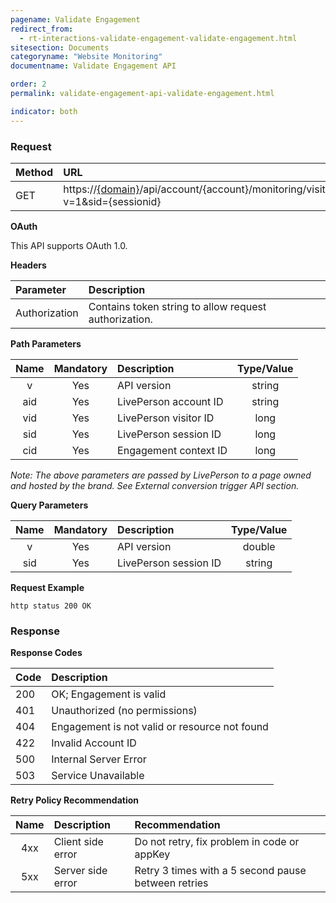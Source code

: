 ```yaml
---
pagename: Validate Engagement
redirect_from:
  - rt-interactions-validate-engagement-validate-engagement.html
sitesection: Documents
categoryname: "Website Monitoring"
documentname: Validate Engagement API

order: 2
permalink: validate-engagement-api-validate-engagement.html

indicator: both
---
```


### Request

| Method     | URL |
| :--- | :--- |
| GET | https://[{domain}](/agent-domain-domain-api.html)/api/account/{account}/monitoring/visitors/{visitor}/visits/current/campaigns/{campaign}/engagements/{engagement}/contexts/{context}?v=1&sid={sessionid} |

**OAuth**

This API supports OAuth 1.0.

**Headers**

| Parameter     | Description |
| :--- | :--- |
| Authorization | Contains token string to allow request authorization. |

**Path Parameters**

| Name     | Mandatory | Description | Type/Value |
| :------: | :-------: | :-------- | :--------:|
| v | Yes |  API version    | string |
| aid | Yes   |  LivePerson account ID | string|
| vid     | Yes    |  LivePerson visitor ID | long|
| sid | Yes |  LivePerson session ID | long |
| cid | Yes   |  Engagement context ID | long|

*Note: The above parameters are passed by LivePerson to a page owned and hosted by the brand. See External conversion trigger API section.*

**Query Parameters**

| Name     | Mandatory | Description | Type/Value |
| :------: | :-------: | :-------- | :--------:|
| v | Yes |  API version  | double |
| sid | Yes |  LivePerson session ID | string |

**Request Example**

`http status 200 OK`

### Response

  **Response Codes**

| Code     | Description |
| :------ | :------- |
| 200 | OK; Engagement is valid |
| 401 | Unauthorized (no permissions) |  
| 404 | Engagement is not valid or resource not found |
| 422 | Invalid Account ID |      
| 500 | Internal Server Error |
| 503 | Service Unavailable |

**Retry Policy Recommendation**

| Name     | Description | Recommendation |
| :------: | :------- | :-------- |
| 4xx | Client side error |  Do not retry, fix problem in code or appKey    |
| 5xx | Server side error |  Retry 3 times with a 5 second pause between retries |

